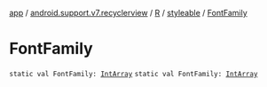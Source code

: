 [app](../../../index.md) / [android.support.v7.recyclerview](../../index.md) / [R](../index.md) / [styleable](index.md) / [FontFamily](.)

# FontFamily

`static val FontFamily: `[`IntArray`](https://kotlinlang.org/api/latest/jvm/stdlib/kotlin/-int-array/index.html)
`static val FontFamily: `[`IntArray`](https://kotlinlang.org/api/latest/jvm/stdlib/kotlin/-int-array/index.html)